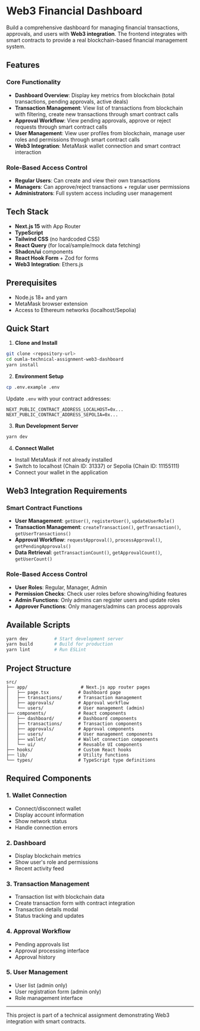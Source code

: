 # Web3 Financial Dashboard

Build a comprehensive dashboard for managing financial transactions, approvals, and users with **Web3 integration**. The frontend integrates with smart contracts to provide a real blockchain-based financial management system.

## Features

### Core Functionality
- **Dashboard Overview**: Display key metrics from blockchain (total transactions, pending approvals, active deals)
- **Transaction Management**: View list of transactions from blockchain with filtering, create new transactions through smart contract calls
- **Approval Workflow**: View pending approvals, approve or reject requests through smart contract calls
- **User Management**: View user profiles from blockchain, manage user roles and permissions through smart contract calls
- **Web3 Integration**: MetaMask wallet connection and smart contract interaction

### Role-Based Access Control
- **Regular Users**: Can create and view their own transactions
- **Managers**: Can approve/reject transactions + regular user permissions
- **Administrators**: Full system access including user management

## Tech Stack

- **Next.js 15** with App Router
- **TypeScript**
- **Tailwind CSS** (no hardcoded CSS)
- **React Query** (for local/sample/mock data fetching)
- **Shadcn/ui** components
- **React Hook Form** + Zod for forms
- **Web3 Integration**: Ethers.js

## Prerequisites

- Node.js 18+ and yarn
- MetaMask browser extension
- Access to Ethereum networks (localhost/Sepolia)

## Quick Start

1. **Clone and Install**
```bash
git clone <repository-url>
cd oumla-technical-assignment-web3-dashboard
yarn install
```

2. **Environment Setup**
```bash
cp .env.example .env
```

Update `.env` with your contract addresses:
```env
NEXT_PUBLIC_CONTRACT_ADDRESS_LOCALHOST=0x...
NEXT_PUBLIC_CONTRACT_ADDRESS_SEPOLIA=0x...
```

3. **Run Development Server**
```bash
yarn dev
```

4. **Connect Wallet**
- Install MetaMask if not already installed
- Switch to localhost (Chain ID: 31337) or Sepolia (Chain ID: 11155111)
- Connect your wallet in the application

## Web3 Integration Requirements

### Smart Contract Functions
- **User Management**: `getUser()`, `registerUser()`, `updateUserRole()`
- **Transaction Management**: `createTransaction()`, `getTransaction()`, `getUserTransactions()`
- **Approval Workflow**: `requestApproval()`, `processApproval()`, `getPendingApprovals()`
- **Data Retrieval**: `getTransactionCount()`, `getApprovalCount()`, `getUserCount()`

### Role-Based Access Control
- **User Roles**: Regular, Manager, Admin
- **Permission Checks**: Check user roles before showing/hiding features
- **Admin Functions**: Only admins can register users and update roles
- **Approver Functions**: Only managers/admins can process approvals

## Available Scripts

```bash
yarn dev          # Start development server
yarn build        # Build for production
yarn lint         # Run ESLint
```

## Project Structure

```
src/
├── app/                    # Next.js app router pages
│   ├── page.tsx           # Dashboard page
│   ├── transactions/      # Transaction management
│   ├── approvals/         # Approval workflow
│   └── users/             # User management (admin)
├── components/            # React components
│   ├── dashboard/         # Dashboard components
│   ├── transactions/      # Transaction components
│   ├── approvals/         # Approval components
│   ├── users/             # User management components
│   ├── wallet/            # Wallet connection components
│   └── ui/                # Reusable UI components
├── hooks/                 # Custom React hooks
├── lib/                   # Utility functions
└── types/                 # TypeScript type definitions
```

## Required Components

### 1. Wallet Connection
- Connect/disconnect wallet
- Display account information
- Show network status
- Handle connection errors

### 2. Dashboard
- Display blockchain metrics
- Show user's role and permissions
- Recent activity feed

### 3. Transaction Management
- Transaction list with blockchain data
- Create transaction form with contract integration
- Transaction details modal
- Status tracking and updates

### 4. Approval Workflow
- Pending approvals list
- Approval processing interface
- Approval history

### 5. User Management
- User list (admin only)
- User registration form (admin only)
- Role management interface

---

This project is part of a technical assignment demonstrating Web3 integration with smart contracts.
